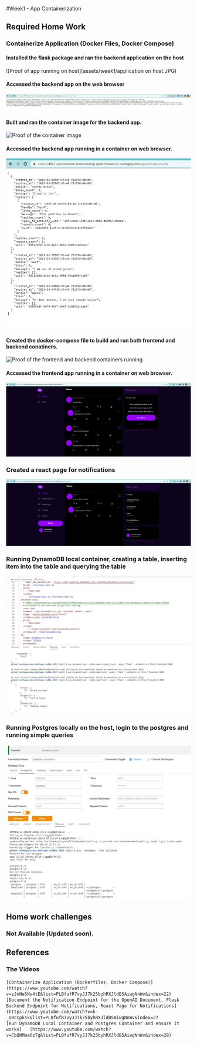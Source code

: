 #Week1 - App Containerization

## Required Home Work

### Containerize Application (Docker Files, Docker Compose)

#### Installed the flask package and ran the backend application on the host
![Proof of app running on host](assets/week1/application on host.JPG)
#### Accessed the backend app on the web browser
![Proof of accessing app on web browser](assets/week1/webpage-response.JPG)

#### Built and ran the container image for the backend app. 
![Proof of the container image](assets/week1/docker-imager-run.JPG)
#### Accessed the backend app running in a container on web browser. 
![Proof of accessing app on web browser](assets/week1/docker-webpage.JPG)

#### Created the docker-compose file to build and run both frontend and backend conatiners. 
![Proof of the frontend and backend containers running](assets/week1/front-back-run.JPG)
#### Accessed the frontend app running in a container on web browser. 
![Proof of accessing app on web browser](assets/week1/cruddur-webpage.JPG)

### Created a react page for notifications 
![Proof of working notification endpoint](assets/week1/webpage-api-notifications.JPG)

### Running DynamoDB local container, creating a table, inserting item into the table and querying the table
![Proof of dynamodb table and query](assets/week1/dynamodb.JPG)

### Running Postgres locally on the host, login to the postgres and running simple queries
![Proof of dynamodb table and query](assets/week1/postgres.JPG)


## Home work challenges
### Not Available (Updated soon).

## References
### The Videos 
	[Containerize Application (Dockerfiles, Docker Compose)]	(https://www.youtube.com/watch?v=zJnNe5Nv4tE&list=PLBfufR7vyJJ7k25byhRXJldB5AiwgNnWv&index=22)
	[Document the Notification Endpoint for the OpenAI Document, Flask Backend Endpoint for Notifications, React Page for Notifications]	(https://www.youtube.com/watch?v=k-_o0cCpksk&list=PLBfufR7vyJJ7k25byhRXJldB5AiwgNnWv&index=27
	[Run DynamoDB Local Container and Postgres Container and ensure it works]	(https://www.youtube.com/watch?v=CbQNMaa6zTg&list=PLBfufR7vyJJ7k25byhRXJldB5AiwgNnWv&index=28)


